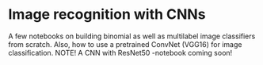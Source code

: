 # Image recognition with CNNs
A few notebooks on building binomial as well as multilabel image classifiers from scratch. Also, how to use a pretrained ConvNet (VGG16) for image classification. NOTE! A CNN with ResNet50 -notebook coming soon!
